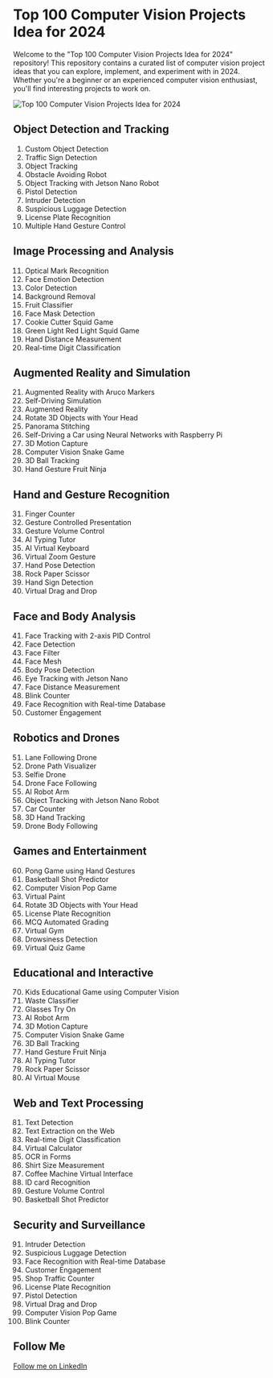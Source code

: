 # Top 100 Computer Vision Projects Idea for 2024

Welcome to the "Top 100 Computer Vision Projects Idea for 2024" repository! This repository contains a curated list of computer vision project ideas that you can explore, implement, and experiment with in 2024. Whether you're a beginner or an experienced computer vision enthusiast, you'll find interesting projects to work on.

![Top 100 Computer Vision Projects Idea for 2024](https://github.com/user-attachments/assets/7ce271cf-9319-421b-ae5e-7c63c15852e2)

## Object Detection and Tracking
1. Custom Object Detection
2. Traffic Sign Detection
3. Object Tracking
4. Obstacle Avoiding Robot
5. Object Tracking with Jetson Nano Robot
6. Pistol Detection
7. Intruder Detection
8. Suspicious Luggage Detection
9. License Plate Recognition
10. Multiple Hand Gesture Control

## Image Processing and Analysis
11. Optical Mark Recognition
12. Face Emotion Detection
13. Color Detection
14. Background Removal
15. Fruit Classifier
16. Face Mask Detection
17. Cookie Cutter Squid Game
18. Green Light Red Light Squid Game
19. Hand Distance Measurement
20. Real-time Digit Classification

## Augmented Reality and Simulation
21. Augmented Reality with Aruco Markers
22. Self-Driving Simulation
23. Augmented Reality
24. Rotate 3D Objects with Your Head
25. Panorama Stitching
26. Self-Driving a Car using Neural Networks with Raspberry Pi
27. 3D Motion Capture
28. Computer Vision Snake Game
29. 3D Ball Tracking
30. Hand Gesture Fruit Ninja

## Hand and Gesture Recognition
31. Finger Counter
32. Gesture Controlled Presentation
33. Gesture Volume Control
34. AI Typing Tutor
35. AI Virtual Keyboard
36. Virtual Zoom Gesture
37. Hand Pose Detection
38. Rock Paper Scissor
39. Hand Sign Detection
40. Virtual Drag and Drop

## Face and Body Analysis
41. Face Tracking with 2-axis PID Control
42. Face Detection
43. Face Filter
44. Face Mesh
45. Body Pose Detection
46. Eye Tracking with Jetson Nano
47. Face Distance Measurement
48. Blink Counter
49. Face Recognition with Real-time Database
50. Customer Engagement

## Robotics and Drones
51. Lane Following Drone
52. Drone Path Visualizer
53. Selfie Drone
54. Drone Face Following
55. AI Robot Arm
56. Object Tracking with Jetson Nano Robot
57. Car Counter
58. 3D Hand Tracking
59. Drone Body Following

## Games and Entertainment
60. Pong Game using Hand Gestures
61. Basketball Shot Predictor
62. Computer Vision Pop Game
63. Virtual Paint
64. Rotate 3D Objects with Your Head
65. License Plate Recognition
66. MCQ Automated Grading
67. Virtual Gym
68. Drowsiness Detection
69. Virtual Quiz Game

## Educational and Interactive
70. Kids Educational Game using Computer Vision
71. Waste Classifier
72. Glasses Try On
73. AI Robot Arm
74. 3D Motion Capture
75. Computer Vision Snake Game
76. 3D Ball Tracking
77. Hand Gesture Fruit Ninja
78. AI Typing Tutor
79. Rock Paper Scissor
80. AI Virtual Mouse

## Web and Text Processing
81. Text Detection
82. Text Extraction on the Web
83. Real-time Digit Classification
84. Virtual Calculator
85. OCR in Forms
86. Shirt Size Measurement
87. Coffee Machine Virtual Interface
88. ID card Recognition
89. Gesture Volume Control
90. Basketball Shot Predictor

## Security and Surveillance
91. Intruder Detection
92. Suspicious Luggage Detection
93. Face Recognition with Real-time Database
94. Customer Engagement
95. Shop Traffic Counter
96. License Plate Recognition
97. Pistol Detection
98. Virtual Drag and Drop
99. Computer Vision Pop Game
100. Blink Counter

## Follow Me

[Follow me on LinkedIn](https://www.linkedin.com/in/farukalamai/)


